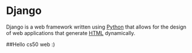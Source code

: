 # Django

Django is a web framework written using [Python](/wiki/Python) that allows for the design of web applications that generate [HTML](/wiki/HTML) dynamically.

##Hello cs50 web :)